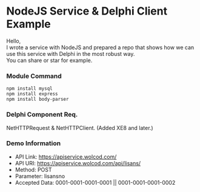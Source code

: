 # NodeJS Service & Delphi Client Example
Hello, <br>
I wrote a service with NodeJS and prepared a repo that shows how we can use this service with Delphi in the most robust way.<br>
You can share or star for example.


### Module Command
`npm install mysql` <br>
`npm install express` <br>
`npm install body-parser`<br>

### Delphi Component Req.
NetHTTPRequest & NetHTTPClient. (Added XE8 and later.)


### Demo Information
 * API Link: https://apiservice.wolcod.com/
 * API URI: https://apiservice.wolcod.com/api/lisans/
 * Method: POST
 * Parameter: lisansno
 * Accepted Data: 0001-0001-0001-0001 || 0001-0001-0001-0002
 

